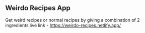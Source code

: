 ## Weirdo Recipes App
Get weird recipes or normal recipes by giving a combination of 2 ingredients
live link - https://weirdo-recipes.netlify.app/
